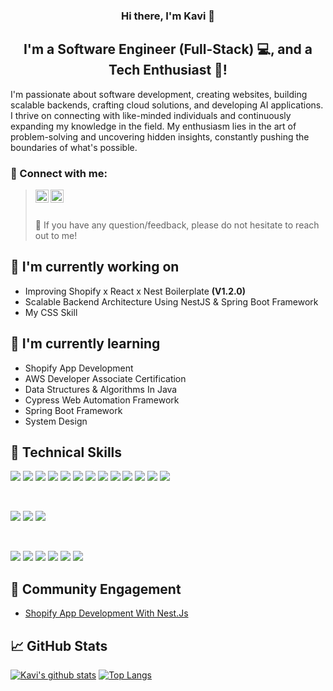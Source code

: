 <h3 align="center">
Hi there, I'm Kavi 👋
</h3>

<h2 align="center">
I'm a Software Engineer (Full-Stack) 💻, and a Tech Enthusiast 🚀!
</h2>

I'm passionate about software development, creating websites, building scalable backends, crafting cloud solutions, and developing AI applications. I thrive on connecting with like-minded individuals and continuously expanding my knowledge in the field. My enthusiasm lies in the art of problem-solving and uncovering hidden insights, constantly pushing the boundaries of what's possible.

### 🤝 Connect with me:

<blockquote>
  <a href="https://www.linkedin.com/in/kaviarasan-r/"><img align="left" src="https://raw.githubusercontent.com/yushi1007/yushi1007/main/images/linkedin.svg" alt="Yu Shi | LinkedIn" width="21px"/></a>
  <a href="https://instagram.com/kavi._.r26"><img align="left" src="https://raw.githubusercontent.com/yushi1007/yushi1007/main/images/instagram.svg" alt="Yu Shi | Instagram" width="21px"/></a>
  <br />
  <br />
  
  💬 If you have any question/feedback, please do not hesitate to reach out to me!
</blockquote>

## 🔭 I'm currently working on

- Improving Shopify x React x Nest Boilerplate **(V1.2.0)**
- Scalable Backend Architecture Using NestJS & Spring Boot Framework
- My CSS Skill

## 🌱 I'm currently learning

- Shopify App Development
- AWS Developer Associate Certification
- Data Structures & Algorithms In Java
- Cypress Web Automation Framework
- Spring Boot Framework
- System Design

## 💼 Technical Skills

![](https://img.shields.io/badge/Code-HTML5-informational?style=flat&logo=HTML5&color=E34F26)
![](https://img.shields.io/badge/Code-JavaScript-informational?style=flat&logo=JavaScript&color=F7DF1E)
![](https://img.shields.io/badge/Code-TypeScript-informational?style=flat&logo=TypeScript&color=336791)
![](https://img.shields.io/badge/Code-Java-informational?style=flat&logo=oracle)
![](https://img.shields.io/badge/Code-React-informational?style=flat&logo=react&color=61DAFB)
![](https://img.shields.io/badge/Code-Redux-informational?style=flat&logo=Redux&color=764ABC)
![](https://img.shields.io/badge/Code-Node-informational?style=flat&color=light-green)
![](https://img.shields.io/badge/Code-Next-informational?style=flat&logo=react&color=61DAFB)
![](https://img.shields.io/badge/Code-Express-informational?style=flat&logo=express)
![](https://img.shields.io/badge/Code-Nest-informational?logo=&style=flat&color=CC342D)
![](https://img.shields.io/badge/Code-Prisma-informational?style=flat&logo=PostgreSQL&color=336791)
![](https://img.shields.io/badge/Code-SQL-informational?style=flat&logo=SQLite&color=003B57)
![](https://img.shields.io/badge/Code-MongoDb-informational?style=flat&logo=mongodb&color=green)

<!--
![](https://img.shields.io/badge/Tech-DataScience-informational?style=flat&logo=spring-boot&color=green) 
![](https://img.shields.io/badge/Tech-MachineLearning-informational?style=flat&logo=spring-boot&color=green) 
![](https://img.shields.io/badge/Tech-DeepLearning-informational?style=flat&logo=spring-boot&color=green) 
![](https://img.shields.io/badge/Code-Python-informational?style=flat&logo=spring-boot&color=green) 
![](https://img.shields.io/badge/Code-SpringBoot-informational?style=flat&logo=spring-boot&color=green) 
![](https://img.shields.io/badge/Test-Cypress-informational?style=flat&logo=kafka&color=orange)
![](https://img.shields.io/badge/Test-Jest-informational?style=flat&logo=kafka&color=orange)
![](https://img.shields.io/badge/Microservice-Kafka-informational?style=flat&logo=kafka&color=orange)
![](https://img.shields.io/badge/Microservice-Redis-informational?style=flat&logo=kafka&color=orange)
-->

</br>

![](https://img.shields.io/badge/Style-MUI-informational?style=flat&logo=Mui&color=white)
![](https://img.shields.io/badge/Style-CSS3-informational?style=flat&logo=CSS3&color=1572B6)
![](https://img.shields.io/badge/Style-styled--components-informational?style=flat&logo=styled-components&color=DB7093)

</br>

![](https://img.shields.io/badge/Tools-AWS-informational?style=flat&logo=AWS&color=orange)
![](https://img.shields.io/badge/Tools-NPM-informational?style=flat&logo=NPM&color=CB3837)
![](https://img.shields.io/badge/Tools-Heroku-informational?style=flat&logo=Heroku&color=430098)
![](https://img.shields.io/badge/Tools-Netlify-informational?style=flat&logo=netlify&color=00C7B7)
![](https://img.shields.io/badge/Tools-Git-informational?style=flat&logo=Git&color=F05032)
![](https://img.shields.io/badge/Tools-GitHub-informational?style=flat&logo=GitHub&color=181717)

<!-- ## 📝 Latest Blog Posts -->

## 💬 Community Engagement

- [Shopify App Development With Nest.Js](https://community.shopify.com/c/shopify-apps/shopify-app-development-with-nest-js/m-p/2228384/highlight/true#M68252)

## 📈 GitHub Stats 

[![Kavi's github stats](https://github-readme-stats.vercel.app/api?username=Kaviarasan-R)](https://github.com/Kaviarasan-R) [![Top Langs](https://github-readme-stats.vercel.app/api/top-langs/?username=Kaviarasan-R&layout=compact)](https://github.com/Kaviarasan-R)

